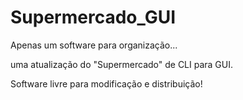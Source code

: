 # Supermercado_GUI
Apenas um software para organização...

uma atualização do "Supermercado" de CLI para GUI.

Software livre para modificação e distribuição!
